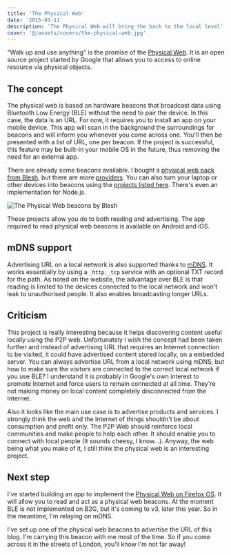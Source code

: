 ```yaml
---
title: 'The Physical Web'
date: '2015-03-11'
description: 'The Physical Web will bring the back to the local level'
cover: '@/assets/covers/the-physical-web.jpg'
---
```


"Walk up and use anything" is the promise of the [Physical Web](http://google.github.io/physical-web/).
It is an open source project started by Google that allows you to access to online resource via physical objects.

## The concept

The physical web is based on hardware beacons that broadcast data using Bluetooth Low Energy (BLE) without the need to pair the device. In this case, the data is an URL. For now, it requires you to install an app on your mobile device. This app will scan in the background the surroundings for beacons and will inform you whenever you come across one. You'll then be presented with a list of URL, one per beacon. If the project is successful, this feature may be built-in your mobile OS in the future, thus removing the need for an external app.

There are already some beacons available. I bought a [physical web pack from Blesh](https://www.blesh.com/product/blesh-pack-3-beacons/), but there are more [providers](http://store.twocanoes.com/collections/physical-web-beacons). You can also turn your laptop or other devices into beacons using the [projects listed here](https://github.com/google/uribeacon/blob/master/beacons/README.md). There's even an implementation for Node.js.

![The Physical Web beacons by Blesh](/img/posts/physical-web-beacons.jpg 'The Physical Web beacons by Blesh')

These projects allow you do to both reading and advertising. The app required to read physical web beacons is available on Android and iOS.

## mDNS support

Advertising URL on a local network is also supported thanks to [mDNS](https://github.com/google/physical-web/blob/master/documentation/mDNS_Support.md). It works essentially by using a `_http._tcp` service with an optional TXT record for the path.
As noted on the website, the advantage over BLE is that reading is limited to the devices connected to the local network and won't leak to unauthorised people. It also enables broadcasting longer URLs.

## Criticism

This project is really interesting because it helps discovering content useful locally using the P2P web.
Unfortunately I wish the concept had been taken further and instead of advertising URL that requires an Internet connection to be visited, it could have advertised content stored locally, on a embedded server. You can always advertise URL from a local network using mDNS, but how to make sure the visitors are connected to the correct local network if you use BLE?
I understand it is probably in Google's own interest to promote Internet and force users to remain connected at all time. They're not making money on local content completely disconnected from the Internet.

Also it looks like the main use case is to advertise products and services. I strongly think the web and the Internet of things shouldn't be about consumption and profit only. The P2P Web should reinforce local communities and make people to help each other. It should enable you to connect with local people (It sounds cheesy, I know...).
Anyway, the web being what you make of it, I still think the physical web is an interesting project.

## Next step

I've started building an app to implement the [Physical Web on Firefox OS](https://github.com/gmarty/fxos-physical-web). It will allow you to read and act as a physical web beacons. At the moment BLE is not implemented on B2G, but it's coming to v3, later this year. So in the meantime, I'm relaying on mDNS.

I've set up one of the physical web beacons to advertise the URL of this blog. I'm carrying this beacon with me most of the time. So if you come across it in the streets of London, you'll know I'm not far away!
